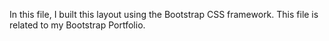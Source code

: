 In this file, I built this layout using the Bootstrap CSS framework. This file is related to my Bootstrap Portfolio.
